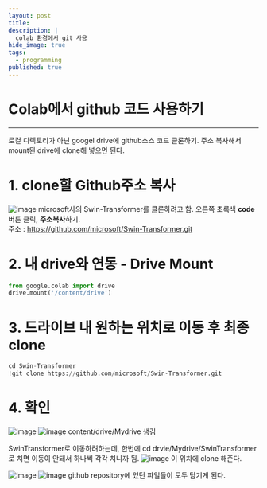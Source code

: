 ```yaml
---
layout: post
title: 
description: |
  colab 환경에서 git 사용
hide_image: true
tags:
  - programming
published: true
---
```


# Colab에서 github 코드 사용하기
* * *
로컬 디렉토리가 아닌 googel drive에 github소스 코드 클론하기. 주소 복사해서 mount된 drive에 clone해 넣으면 된다.

# 1. clone할 Github주소 복사
![image](https://user-images.githubusercontent.com/69246778/177716137-863f165b-d549-4d03-ba6b-b9faa7f49f10.png)
microsoft사의 Swin-Transformer를 클론하려고 함. 오른쪽 초록색 **code**버튼 클릭, **주소복사**하기.      
주소 : https://github.com/microsoft/Swin-Transformer.git
   
# 2. 내 drive와 연동 - **Drive Mount**
```py
from google.colab import drive
drive.mount('/content/drive')
```

# 3. 드라이브 내 원하는 위치로 이동 후 최종 clone
```py
cd Swin-Transformer
!git clone https://github.com/microsoft/Swin-Transformer.git
```

# 4. 확인
![image](https://user-images.githubusercontent.com/69246778/177717661-2109a7cc-8102-4546-883d-e3ec65b22fed.png)
![image](https://user-images.githubusercontent.com/69246778/177717634-2698d04a-397e-4fb4-8869-97afd9e20402.png)
content/drive/Mydrive 생김   
   
SwinTransformer로 이동하려하는데, 한번에 cd drvie/Mydrive/SwinTransformer로 치면 이동이 안돼서 하나씩 각각 치니까 됨.
![image](https://user-images.githubusercontent.com/69246778/177718275-5ea6b1d2-1e42-4e41-8d42-e0a7dce25d73.png)
이 위치에 clone 해준다.   
   
![image](https://user-images.githubusercontent.com/69246778/177718475-41af9a57-cd90-470a-9324-5d1b6fc58075.png)
![image](https://user-images.githubusercontent.com/69246778/177718526-5daef616-dcfa-4ad9-a5e6-4fae9bc53d98.png)
github repository에 있던 파일들이 모두 담기게 된다. 
